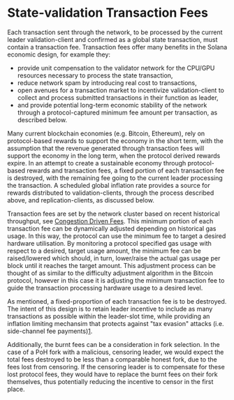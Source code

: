 # State-validation Transaction Fees

Each transaction sent through the network, to be processed by the current leader validation-client and confirmed as a global state transaction, must contain a transaction fee. Transaction fees offer many benefits in the Solana economic design, for example they:

* provide unit compensation to the validator network for the CPU/GPU resources necessary to process the state transaction,
* reduce network spam by introducing real cost to transactions,
* open avenues for a transaction market to incentivize validation-client to collect and process submitted transactions in their function as leader,
* and provide potential long-term economic stability of the network through a protocol-captured minimum fee amount per transaction, as described below.

Many current blockchain economies \(e.g. Bitcoin, Ethereum\), rely on protocol-based rewards to support the economy in the short term, with the assumption that the revenue generated through transaction fees will support the economy in the long term, when the protocol derived rewards expire. In an attempt to create a sustainable economy through protocol-based rewards and transaction fees, a fixed portion of each transaction fee is destroyed, with the remaining fee going to the current leader processing the transaction. A scheduled global inflation rate provides a source for rewards distributed to validation-clients, through the process described above, and replication-clients, as discussed below.

Transaction fees are set by the network cluster based on recent historical throughput, see [Congestion Driven Fees](../../transaction-fees.md#congestion-driven-fees). This minimum portion of each transaction fee can be dynamically adjusted depending on historical gas usage. In this way, the protocol can use the minimum fee to target a desired hardware utilisation. By monitoring a protocol specified gas usage with respect to a desired, target usage amount, the minimum fee can be raised/lowered which should, in turn, lower/raise the actual gas usage per block until it reaches the target amount. This adjustment process can be thought of as similar to the difficulty adjustment algorithm in the Bitcoin protocol, however in this case it is adjusting the minimum transaction fee to guide the transaction processing hardware usage to a desired level.

As mentioned, a fixed-proportion of each transaction fee is to be destroyed. The intent of this design is to retain leader incentive to include as many transactions as possible within the leader-slot time, while providing an inflation limiting mechansim that protects against "tax evasion" attacks \(i.e. side-channel fee payments\)[1](https://github.com/solana-labs/solana/tree/aacead62c0eb052068172eba6b53fc85874d6d54/book/src/ed_referenced.md).

Additionally, the burnt fees can be a consideration in fork selection. In the case of a PoH fork with a malicious, censoring leader, we would expect the total fees destroyed to be less than a comparable honest fork, due to the fees lost from censoring. If the censoring leader is to compensate for these lost protocol fees, they would have to replace the burnt fees on their fork themselves, thus potentially reducing the incentive to censor in the first place.

